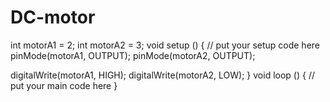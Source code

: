 # DC-motor
int motorA1 = 2;
int motorA2 = 3;
void setup () {
  // put your setup code here
  pinMode(motorA1, OUTPUT);
  pinMode(motorA2, OUTPUT);

  digitalWrite(motorA1, HIGH);
  digitalWrite(motorA2, LOW);
}
void loop () {
   // put your main code here
}
